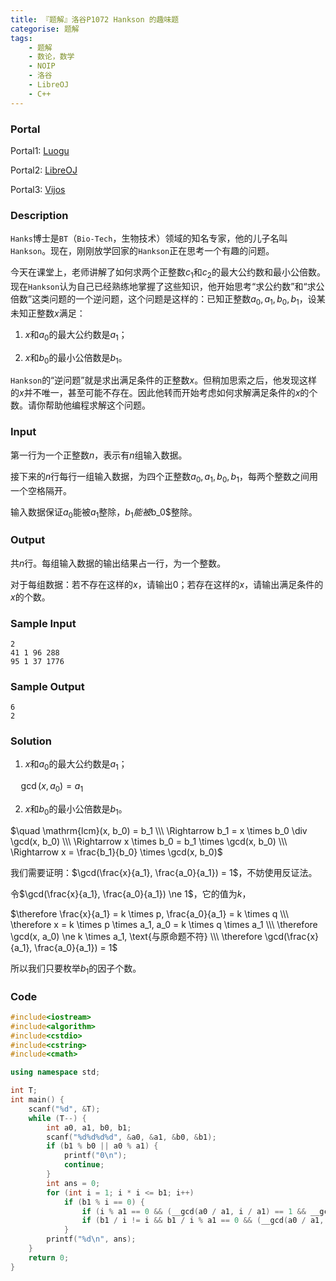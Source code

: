 ```yaml
---
title: 『题解』洛谷P1072 Hankson 的趣味题
categorise: 题解
tags:
    - 题解
    - 数论，数学
    - NOIP
    - 洛谷
    - LibreOJ
    - C++
---
```


### Portal

Portal1: [Luogu](https://www.luogu.com.cn/problem/P1072)

Portal2: [LibreOJ](https://loj.ac/problem/2589)

Portal3: [Vijos](https://vijos.org/p/1753)

### Description

`Hanks`博士是`BT`（`Bio-Tech`，生物技术）领域的知名专家，他的儿子名叫`Hankson`。现在，刚刚放学回家的`Hankson`正在思考一个有趣的问题。

今天在课堂上，老师讲解了如何求两个正整数$c_1$和$c_2$的最大公约数和最小公倍数。现在`Hankson`认为自己已经熟练地掌握了这些知识，他开始思考“求公约数”和“求公倍数”这类问题的一个逆问题，这个问题是这样的：已知正整数$a_0,a_1,b_0,b_1$，设某未知正整数$x$满足：

1. $x$和$a_0$的最大公约数是$a_1$；

1. $x$和$b_0$的最小公倍数是$b_1$。

`Hankson`的“逆问题”就是求出满足条件的正整数$x$。但稍加思索之后，他发现这样的$x$并不唯一，甚至可能不存在。因此他转而开始考虑如何求解满足条件的$x$的个数。请你帮助他编程求解这个问题。

### Input

第一行为一个正整数$n$，表示有$n$组输入数据。

接下来的$n$行每行一组输入数据，为四个正整数$a_0,a_1,b_0,b_1$，每两个整数之间用一个空格隔开。

输入数据保证$a_0$能被$a_1$整除，$b_1能被$b_0$整除。

### Output

共$n$行。每组输入数据的输出结果占一行，为一个整数。

对于每组数据：若不存在这样的$x$，请输出$0$；若存在这样的$x$，请输出满足条件的$x$的个数。

### Sample Input

```
2
41 1 96 288
95 1 37 1776
```

### Sample Output

```
6
2
```

### Solution

1. $x$和$a_0$的最大公约数是$a_1$；

$\quad \gcd(x, a_0) = a_1$

2. $x$和$b_0$的最小公倍数是$b_1$。

$\quad \mathrm{lcm}(x, b_0) = b_1 \\\ \Rightarrow b_1 = x \times b_0 \div \gcd(x, b_0) \\\ \Rightarrow x \times b_0 = b_1 \times \gcd(x, b_0) \\\ \Rightarrow x = \frac{b_1}{b_0} \times \gcd(x, b_0)$

我们需要证明：$\gcd(\frac{x}{a_1}, \frac{a_0}{a_1}) = 1$，不妨使用反证法。

令$\gcd(\frac{x}{a_1}, \frac{a_0}{a_1}) \ne 1$，它的值为$k$，

$\therefore \frac{x}{a_1} = k \times p, \frac{a_0}{a_1} = k \times q \\\ \therefore x = k \times p \times a_1, a_0 = k \times q \times a_1 \\\ \therefore \gcd(x, a_0) \ne k \times a_1, \text{与原命题不符} \\\ \therefore \gcd(\frac{x}{a_1}, \frac{a_0}{a_1}) = 1$

所以我们只要枚举$b_1$的因子个数。

### Code

```cpp
#include<iostream>
#include<algorithm>
#include<cstdio>
#include<cstring>
#include<cmath>

using namespace std;

int T;
int main() {
    scanf("%d", &T);
    while (T--) {
        int a0, a1, b0, b1;
        scanf("%d%d%d%d", &a0, &a1, &b0, &b1);
        if (b1 % b0 || a0 % a1) {
            printf("0\n");
            continue;
        }
        int ans = 0;
        for (int i = 1; i * i <= b1; i++)
            if (b1 % i == 0) {
                if (i % a1 == 0 && (__gcd(a0 / a1, i / a1) == 1 && __gcd(b1 / b0, b1 / i) == 1)) ans++;
                if (b1 / i != i && b1 / i % a1 == 0 && (__gcd(a0 / a1, b1 / i / a1) == 1 && __gcd(b1 / b0, i) == 1)) ans++;
            }
        printf("%d\n", ans);
    }
    return 0;
}
```